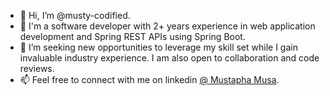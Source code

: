 - 👋 Hi, I’m @musty-codified.
- 👀 I'm a software developer with 2+ years experience in web application development and Spring REST APIs using Spring Boot.
- 💞️ I’m seeking new opportunities to leverage my skill set while I gain invaluable industry experience. I am also open to collaboration and code reviews.
- 📫 Feel free to connect with me on linkedin [@ Mustapha Musa](https://www.linkedin.com/in/mustapha-musa/).

<!---
musty-codified/musty-codified is a ✨ special ✨ repository because its `README.md` (this file) appears on your GitHub profile.
You can click the Preview link to take a look at your changes.
--->
